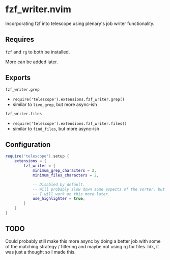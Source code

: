 # fzf_writer.nvim

Incorporating fzf into telescope using plenary's job writer functionality.

## Requires

`fzf` and `rg` to both be installed.

More can be added later.

## Exports

`fzf_writer.grep`
- `require('telescope').extensions.fzf_writer.grep()`
- similar to `live_grep`, but more async-ish

`fzf_writer.files`
- `require('telescope').extensions.fzf_writer.files()`
- similar to `find_files`, but more async-ish

## Configuration

```lua
require('telescope').setup {
    extensions = {
        fzf_writer = {
            minimum_grep_characters = 2,
            minimum_files_characters = 2,

            -- Disabled by default.
            -- Will probably slow down some aspects of the sorter, but can make color highlights.
            -- I will work on this more later.
            use_highlighter = true,
        }
    }
}
```

## TODO

Could probably still make this more async by doing a better job with some of the matching strategy / filtering and maybe not using rg for files. Idk, it was just a thought so I made this.
